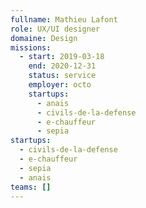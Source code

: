 ```yaml
---
fullname: Mathieu Lafont
role: UX/UI designer
domaine: Design
missions:
  - start: 2019-03-18
    end: 2020-12-31
    status: service
    employer: octo
    startups:
      - anais
      - civils-de-la-defense
      - e-chauffeur
      - sepia
startups:
  - civils-de-la-defense
  - e-chauffeur
  - sepia
  - anais
teams: []
---
```

